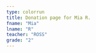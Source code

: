 ```yaml
---
type: colorrun 
title: Donation page for Mia R.
fname: "Mia"
lname: "R"
teacher: "ROSS"
grade: "2"
---
```

